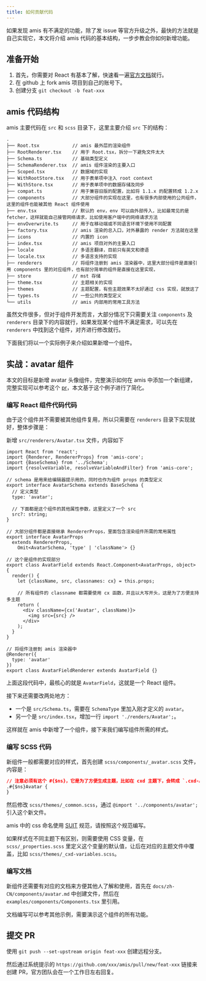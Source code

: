 ```yaml
---
title: 如何贡献代码
---
```


如果发现 amis 有不满足的功能，除了发 issue 等官方升级之外，最快的方法就是自己实现它，本文将介绍 amis 代码的基本结构，一步步教会你如何新增功能。

## 准备开始

1. 首先，你需要对 React 有基本了解，快速看一遍[官方文档](https://zh-hans.reactjs.org/docs/getting-started.html)就行。
2. 在 github 上 fork amis 项目到自己的账号下。
3. 创建分支 `git checkout -b feat-xxx`

## amis 代码结构

amis 主要代码在 `src` 和 `scss` 目录下，这里主要介绍 `src` 下的结构：

```
.
├── Root.tsx            // amis 最外层的渲染组件
├── RootRenderer.tsx    // 用于 Root.tsx，拆分一下避免文件太大
├── Schema.ts           // 基础类型定义
├── SchemaRenderer.tsx  // amis 组件渲染的主要入口
├── Scoped.tsx          // 数据域的实现
├── WithRootStore.tsx   // 用于表单项中注入 root context
├── WithStore.tsx       // 用于表单项中的数据存储及同步
├── compat.ts           // 用于兼容旧版的配置，比如将 1.1.x 的配置转成 1.2.x
├── components          // 大部分组件的实现在这里，也有很多内部使用的公共组件，这里的组件也能被其他 React 组件使用
├── env.tsx             // 默认的 env，env 可以由外部传入，比如最常见的是 fetcher，这样就能自己接管网络请求，比如使用客户端中的网络请求方法
├── envOverwrite.ts     // 用于在移动端或不同语言环境下使用不同配置
├── factory.tsx         // amis 渲染的总入口，对外暴露的 render 方法就在这里
├── icons               // 内置的 icon
├── index.tsx           // amis 项目对外的主要入口
├── locale              // 多语言翻译，目前只有英文和德语
├── locale.tsx          // 多语言支持的实现
├── renderers           // 将组件注册到 amis 渲染器中，这里大部分组件是直接引用 components 里的对应组件，也有部分简单的组件是直接在这里实现，
├── store               // mst 存储
├── theme.tsx           // 主题相关的实现
├── themes              // 主题配置，有些主题效果不太好通过 css 实现，就放这了
├── types.ts            // 一些公共的类型定义
└── utils               // amis 内部用的常用工具方法
```

虽然文件很多，但对于组件开发而言，大部分情况下只需要关注 `components` 及 `renderers` 目录下的内容就行，如果发现某个组件不满足需求，可以先在 `renderers` 中找到这个组件，对齐进行修改就行。

下面我们将以一个实际例子来介绍如果新增一个组件。

## 实战：avatar 组件

本文的目标是新增 avatar 头像组件，完整演示如何在 amis 中添加一个新组建，完整实现可以参考这个 [pr](https://github.com/baidu/amis/pull/1684/files)，本文基于这个例子进行了简化。

### 编写 React 组件代码代码

由于这个组件并不需要被其他组件复用，所以只需要在 `renderers` 目录下实现就好，整体步骤是：

新增 `src/renderers/Avatar.tsx` 文件，内容如下

```tsx
import React from 'react';
import {Renderer, RendererProps} from 'amis-core';
import {BaseSchema} from '../Schema';
import {resolveVariable, resolveVariableAndFilter} from 'amis-core';

// schema 是用来给编辑器提示用的，同时也作为组件 props 的类型定义
export interface AvatarSchema extends BaseSchema {
  // 定义类型
  type: 'avatar';

  // 下面都是这个组件的其他属性参数，这里定义了一个 src
  src?: string;
}

// 大部分组件都是直接继承 RendererProps，里面包含渲染组件所需的常用属性
export interface AvatarProps
  extends RendererProps,
    Omit<AvatarSchema, 'type' | 'className'> {}

// 这个是组件的实现部分
export class AvatarField extends React.Component<AvatarProps, object> {
  render() {
    let {className, src, classnames: cx} = this.props;

    // 所有组件的 classname 都需要使用 cx 函数，并且以大写开头，这是为了方便支持多主题
    return (
      <div className={cx('Avatar', className)}>
        <img src={src} />
      </div>
    );
  }
}

// 将组件注册到 amis 渲染器中
@Renderer({
  type: 'avatar'
})
export class AvatarFieldRenderer extends AvatarField {}
```

上面这段代码中，最核心的就是 `AvatarField`，这就是一个 React 组件。

接下来还需要改两处地方：

- 一个是 `src/Schema.ts`，需要在 `SchemaType` 里加入刚才定义的 `avatar`。
- 另一个是 `src/index.tsx`，增加一行 `import './renders/Avatar';`。

这样就在 amis 中新增了一个组件，接下来我们编写组件所需的样式。

### 编写 SCSS 代码

新组件一般都需要对应的样式，首先创建 `scss/components/_avatar.scss` 文件，内容是：

```css
// 注意必须有这个 #{$ns}，它是为了方便生成主题，比如在 cxd 主题下，会转成 `.cxd-Avatar`
.#{$ns}Avatar {
}
```

然后修改 `scss/themes/_common.scss`，通过 `@import '../components/avatar';` 引入这个新文件。

amis 中的 css 命名使用 [SUIT](https://github.com/suitcss/suit/blob/master/doc/naming-conventions.md) 规范，请按照这个规范编写。

如果样式在不同主题下有区别，则需要使用 CSS 变量，在 `scss/_properties.scss` 里定义这个变量的默认值，让后在对应的主题文件中覆盖，比如 `scss/themes/_cxd-variables.scss`。

### 编写文档

新组件还需要有对应的文档来方便其他人了解和使用，首先在 `docs/zh-CN/components/avatar.md` 中创建文件，然后在 `examples/components/Components.tsx` 里引用。

文档编写可以参考其他示例，需要演示这个组件的所有功能。

## 提交 PR

使用 `git push --set-upstream origin feat-xxx` 创建远程分支。

然后通过系统提示的 `https://github.com/xxx/amis/pull/new/feat-xxx` 链接来创建 PR，官方团队会在一个工作日左右回复。
